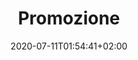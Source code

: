 ---
title: Promozione
date: 2020-07-11T01:54:41+02:00
giocatori:
  - cristian-stenico
  - scottie-pippen
  - michael-jordan
categorie: promozione
stagioni: 2020-2021
---